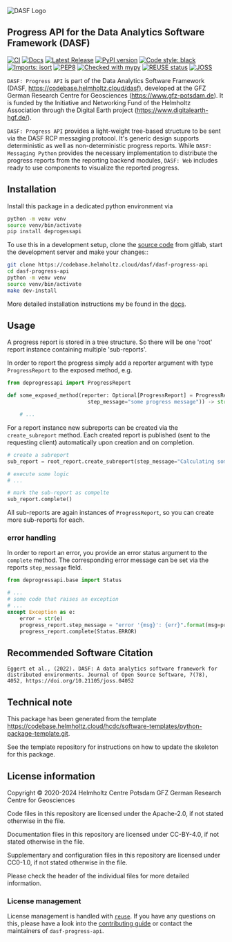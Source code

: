 <!--
SPDX-FileCopyrightText: 2020-2024 Helmholtz Centre Potsdam GFZ German Research Centre for Geosciences
SPDX-FileCopyrightText: 2021-2024 Helmholtz-Zentrum hereon GmbH

SPDX-License-Identifier: CC-BY-4.0
-->

![DASF Logo](https://codebase.helmholtz.cloud/dasf/dasf-messaging-python/-/raw/master/docs/_static/dasf_logo.svg)

## Progress API for the Data Analytics Software Framework (DASF)

[![CI](https://codebase.helmholtz.cloud/dasf/dasf-progress-api/badges/master/pipeline.svg)](https://codebase.helmholtz.cloud/dasf/dasf-progress-api/-/pipelines?page=1&scope=all&ref=master)
[![Docs](https://readthedocs.org/projects/dasf/badge/?version=latest)](https://dasf.readthedocs.io/en/latest/)
[![Latest Release](https://codebase.helmholtz.cloud/dasf/dasf-progress-api/-/badges/release.svg)](https://codebase.helmholtz.cloud/dasf/dasf-progress-api)
[![PyPI version](https://img.shields.io/pypi/v/deprogressapi.svg)](https://pypi.python.org/pypi/deprogressapi/)
[![Code style: black](https://img.shields.io/badge/code%20style-black-000000.svg)](https://github.com/psf/black)
[![Imports: isort](https://img.shields.io/badge/%20imports-isort-%231674b1?style=flat&labelColor=ef8336)](https://pycqa.github.io/isort/)
[![PEP8](https://img.shields.io/badge/code%20style-pep8-orange.svg)](https://www.python.org/dev/peps/pep-0008/)
[![Checked with mypy](http://www.mypy-lang.org/static/mypy_badge.svg)](http://mypy-lang.org/)
[![REUSE status](https://api.reuse.software/badge/codebase.helmholtz.cloud/dasf/dasf-progress-api)](https://api.reuse.software/info/codebase.helmholtz.cloud/dasf/dasf-progress-api)
[![JOSS](https://joss.theoj.org/papers/e8022c832c1bb6e879b89508a83fa75e/status.svg)](https://joss.theoj.org/papers/e8022c832c1bb6e879b89508a83fa75e)

`DASF: Progress API` is part of the Data Analytics Software Framework (DASF, https://codebase.helmholtz.cloud/dasf),
developed at the GFZ German Research Centre for Geosciences (https://www.gfz-potsdam.de).
It is funded by the Initiative and Networking Fund of the Helmholtz Association through the Digital Earth project
(https://www.digitalearth-hgf.de/).

`DASF: Progress API` provides a light-weight tree-based structure to be sent via the DASF RCP messaging protocol.
It's generic design supports deterministic as well as non-deterministic progress reports.
While `DASF: Messaging Python` provides the necessary implementation to distribute
the progress reports from the reporting backend modules,
`DASF: Web` includes ready to use components to visualize the reported progress.

## Installation

Install this package in a dedicated python environment via

```bash
python -m venv venv
source venv/bin/activate
pip install deprogessapi
```

To use this in a development setup, clone the [source code][source code] from
gitlab, start the development server and make your changes::

```bash
git clone https://codebase.helmholtz.cloud/dasf/dasf-progress-api
cd dasf-progress-api
python -m venv venv
source venv/bin/activate
make dev-install
```

More detailed installation instructions my be found in the [docs][docs].


[source code]: https://codebase.helmholtz.cloud/dasf/dasf-progress-api
[docs]: https://dasf.readthedocs.io/en/latest/usage/quickstart.html


## Usage

A progress report is stored in a tree structure. So there will be one 'root' report instance containing multiple 'sub-reports'.

In order to report the progress simply add a reporter argument with type `ProgressReport` to the exposed method, e.g.

```python
from deprogressapi import ProgressReport

def some_exposed_method(reporter: Optional[ProgressReport] = ProgressReport(
                          step_message="some progress message")) -> str:

    # ...
```

For a report instance new subreports can be created via the `create_subreport` method.
Each created report is published (sent to the requesting client) automatically upon creation and on completion.

```python
# create a subreport
sub_report = root_report.create_subreport(step_message="Calculating something")

# execute some logic
# ...

# mark the sub-report as compelte
sub_report.complete()
```

All sub-reports are again instances of `ProgressReport`, so you can create more sub-reports for each.

### error handling
In order to report an error, you provide an error status argument to the `complete` method. The corresponding error message can be set via the reports `step_message` field.

```python
from deprogressapi.base import Status

# ...
# some code that raises an exception
# ...
except Exception as e:
    error = str(e)
    progress_report.step_message = "error '{msg}': {err}".format(msg=progress_report.step_message, err=error)
    progress_report.complete(Status.ERROR)
```

## Recommended Software Citation

`Eggert et al., (2022). DASF: A data analytics software framework for distributed environments. Journal of Open Source Software, 7(78), 4052, https://doi.org/10.21105/joss.04052`


## Technical note

This package has been generated from the template
https://codebase.helmholtz.cloud/hcdc/software-templates/python-package-template.git.

See the template repository for instructions on how to update the skeleton for
this package.


## License information

Copyright © 2020-2024 Helmholtz Centre Potsdam GFZ German Research Centre for Geosciences



Code files in this repository are licensed under the
Apache-2.0, if not stated otherwise in the file.

Documentation files in this repository are licensed under CC-BY-4.0, if not stated otherwise in the file.

Supplementary and configuration files in this repository are licensed
under CC0-1.0, if not stated otherwise
in the file.

Please check the header of the individual files for more detailed
information.



### License management

License management is handled with [``reuse``](https://reuse.readthedocs.io/).
If you have any questions on this, please have a look into the
[contributing guide][contributing] or contact the maintainers of
`dasf-progress-api`.

[contributing]: https://dasf.readthedocs.io/en/latest/contributing.html
